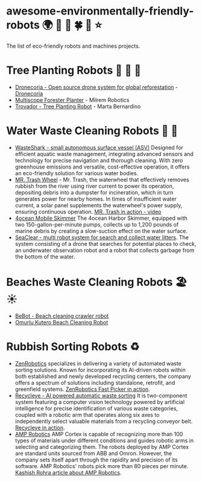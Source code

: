 # awesome-environmentally-friendly-robots :earth_africa: :green_heart: :robot: :four_leaf_clover: :dragon: :star:
The list of eco-friendly robots and machines projects.

# Tree Planting Robots :seedling: :deciduous_tree: :palm_tree:
- [Dronecoria - Open source drone system for global reforestation](https://www.youtube.com/watch?app=desktop&v=jS0AgG3Nlsk&vl=fr) - [Dronecoria](https://dronecoria.org/en/main/)
- [Multiscope Forester Planter](https://milremrobotics.com/product/robotic-forester-planter/) - Milrem Robotics
- [Trovador - Tree Planting Robot](https://medium.com/@martabernardino1/trovador-tree-planting-robot-2dc44facae70) - Marta Bernardino


# Water Waste Cleaning Robots :ocean: :blowfish:

- [WasteShark - small autonomous surface vessel (ASV)](https://www.ranmarine.io/products/wasteshark/) Designed for efficient aquatic waste management, integrating advanced sensors and technology for precise navigation and thorough cleaning. With zero greenhouse emissions and versatile, cost-effective operation, it offers an eco-friendly solution for various water bodies.
- [MR. Trash Wheel](https://www.mrtrashwheel.com/technology/) - Mr. Trash, the waterwheel that effectively removes rubbish from the river using river current to power its operation, depositing debris into a dumpster for incineration, which in turn generates power for nearby homes. In times of insufficient water current, a solar panel supplements the waterwheel's power supply, ensuring continuous operation. [MR. Trash in action - video](https://www.youtube.com/watch?v=cmpA60473Lw)
- [4ocean Mobile Skimmer](https://www.youtube.com/watch?v=stZcW-b8lT0) 
The 4ocean Harbor Skimmer, equipped with two 150-gallon-per-minute pumps, collects up to 1,200 pounds of marine debris by creating a slow-suction effect on the water surface.
- [SeaClear - multi robot system for search and collect water litters](https://seaclear-project.eu/news/news/52-first-live-tests-of-seaclear-robots). The system consisting of a drone that searches for potential places to check, an underwater observation robot and a robot that collects garbage from the bottom of the water.

# Beaches Waste Cleaning Robots :beach_umbrella: :sunny:

- [BeBot - Beach cleaning crawler robot](https://searial-cleaners.com/our-cleaners/bebot-the-beach-cleaner/)
- [Omurlu Kutero Beach Cleaning Robot](https://www.youtube.com/watch?v=wfp4tHlxW84)

# Rubbish Sorting Robots :recycle:
- [ZenRobotics](https://www.terex.com/zenrobotics/4.0-efficiency-perfected) specializes in delivering a variety of automated waste sorting solutions. Known for incorporating its AI-driven robots within both established and newly developed recycling centers, the company offers a spectrum of solutions including standalone, retrofit, and greenfield systems. [ZenRobotics Fast Picker in action](https://www.youtube.com/watch?v=mWmk-9pB30Y).
- [Recycleye - AI powered automatic waste sorting](https://recycleye.com/solutions/) It is two-component system featuring a computer vision technology powered by artificial intelligence for precise identification of various waste categories, coupled with a robotic arm that operates along six axes to independently select valuable materials from a recycling conveyor belt. [Recycleye in action](https://www.youtube.com/watch?v=KPVSTjfcdng).
- [AMP Robotics](https://www.youtube.com/watch?v=MQMxLkXXqro) AMP Cortex is capable of recognizing more than 100 types of materials under different conditions and guides robotic arms in selecting and categorizing them. The robots deployed by AMP Cortex are standard units sourced from ABB and Omron. However, the company sets itself apart through the rapidity and precision of its software. AMP Robotics' robots pick more than 80 pieces per minute. [Kashish Rohra article about AMP Robotics](https://www.linkedin.com/pulse/amp-robotics-sustainable-blend-ai-recycling-kashish-rohra/).
